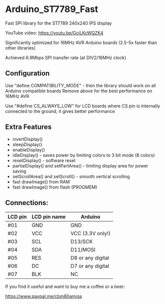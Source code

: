 # Arduino_ST7789_Fast
Fast SPI library for the ST7789 240x240 IPS display

YouTube video: https://youtu.be/GciLKcWQZK4

Significantly optimized for 16MHz AVR Arduino boards (2.5-5x faster than other libraries)

Achieved 6.9Mbps SPI transfer rate (at DIV2/16MHz clock)

## Configuration

Use "define COMPATIBILITY_MODE" - then the library should work on all Arduino compatible boards
Remove above for the best performance on 16MHz AVR

Use "#define CS_ALWAYS_LOW" for LCD boards where CS pin is internally connected to the ground, it gives better performance

## Extra Features
- invertDisplay()
- sleepDisplay()
- enableDisplay()
- idleDisplay() - saves power by limiting colors to 3 bit mode (8 colors)
- resetDisplay() - software reset
- partialDisplay() and setPartArea() - limiting display area for power saving
- setScrollArea() and setScroll() - smooth vertical scrolling
- fast drawImage() from RAM
- fast drawImage() from flash (PROGMEM)

## Connections:

|LCD pin|LCD pin name|Arduino|
|--|--|--|
 |#01| GND| GND|
 |#02| VCC |VCC (3.3V only!)|
 |#03| SCL |D13/SCK|
 |#04| SDA|D11/MOSI|
 |#05| RES|D8 or any digital|
 |#06| DC|D7 or any digital|
 |#07| BLK | NC|

If you find it useful and want to buy me a coffee or a beer:

https://www.paypal.me/cbm80amiga
